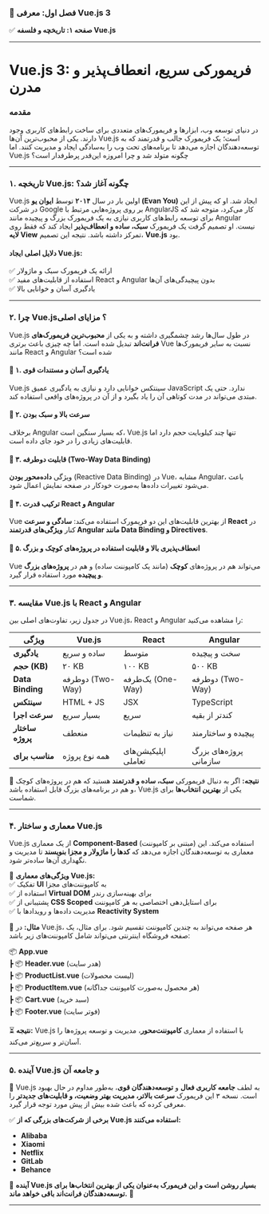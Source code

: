 
### **📌 فصل اول: معرفی Vue.js 3**  
✅ **صفحه ۱: تاریخچه و فلسفه Vue.js**  

---

# **Vue.js 3: فریمورکی سریع، انعطاف‌پذیر و مدرن**  

### **مقدمه**  

در دنیای توسعه وب، ابزارها و فریمورک‌های متعددی برای ساخت رابط‌های کاربری وجود دارند. یکی از محبوب‌ترین آن‌ها Vue.js است؛ یک فریمورک جالب و قدرتمند که به توسعه‌دهندگان اجازه می‌دهد تا برنامه‌های تحت وب را به‌سادگی ایجاد و مدیریت کنند. اما Vue.js چگونه متولد شد و چرا امروزه این‌قدر پرطرفدار است؟  

---

### **۱. تاریخچه Vue.js: چگونه آغاز شد؟**  

Vue.js اولین بار در سال **۲۰۱۴** توسط **ایوان یو (Evan You)** ایجاد شد. او که پیش از این در شرکت Google بر روی پروژه‌هایی مرتبط با AngularJS کار می‌کرد، متوجه شد که برای توسعه رابط‌های کاربری نیازی به یک فریمورک بزرگ و پیچیده مانند Angular نیست. او تصمیم گرفت یک فریمورک **سبک، ساده و انعطاف‌پذیر** ایجاد کند که فقط روی **لایه View** تمرکز داشته باشد. نتیجه این تصمیم، **Vue.js** بود.  

#### **دلایل اصلی ایجاد Vue.js:**  
✅ ارائه یک فریمورک سبک و ماژولار  
✅ استفاده از قابلیت‌های مفید React و Angular بدون پیچیدگی‌های آن‌ها  
✅ یادگیری آسان و خوانایی بالا  

---

### **۲. چرا Vue.js؟ مزایای اصلی**  

Vue.js در طول سال‌ها رشد چشمگیری داشته و به یکی از **محبوب‌ترین فریمورک‌های فرانت‌اند** تبدیل شده است. اما چه چیزی باعث برتری Vue نسبت به سایر فریمورک‌ها مانند React و Angular شده است؟  

#### **🔹 ۱. یادگیری آسان و مستندات قوی**  
Vue.js سینتکس خوانایی دارد و نیازی به یادگیری عمیق JavaScript ندارد. حتی یک مبتدی می‌تواند در مدت کوتاهی آن را یاد بگیرد و از آن در پروژه‌های واقعی استفاده کند.  

#### **🔹 ۲. سرعت بالا و سبک بودن**  
برخلاف Angular که بسیار سنگین است، Vue.js تنها چند کیلوبایت حجم دارد اما قابلیت‌های زیادی را در خود جای داده است.  

#### **🔹 ۳. قابلیت دوطرفه (Two-Way Data Binding)**  
ویژگی **داده‌محور بودن** (Reactive Data Binding) در Vue، مشابه Angular، باعث می‌شود تغییرات داده‌ها به‌صورت خودکار در صفحه نمایش اعمال شود.  

#### **🔹 ۴. ترکیب قدرت React و Angular**  
Vue از بهترین قابلیت‌های این دو فریمورک استفاده می‌کند: **سادگی و سرعت React** در کنار **ویژگی‌های قدرتمند Angular مانند Data Binding و Directives**.  

#### **🔹 ۵. انعطاف‌پذیری بالا و قابلیت استفاده در پروژه‌های کوچک و بزرگ**  
Vue می‌تواند هم در پروژه‌های **کوچک** (مانند یک کامپوننت ساده) و هم در **پروژه‌های بزرگ و پیچیده** مورد استفاده قرار گیرد.  

---

### **۳. مقایسه Vue.js با React و Angular**  

در جدول زیر، تفاوت‌های اصلی بین Vue.js، React و Angular را مشاهده می‌کنید:  

| ویژگی           | Vue.js       | React        | Angular       |
|----------------|-------------|-------------|--------------|
| **یادگیری**   | ساده و سریع  | متوسط       | سخت و پیچیده |
| **حجم (KB)**  | ۲۰ KB       | ۱۰۰ KB     | ۵۰۰ KB      |
| **Data Binding** | دوطرفه (Two-Way) | یک‌طرفه (One-Way) | دوطرفه (Two-Way) |
| **سینتکس**    | HTML + JS   | JSX         | TypeScript   |
| **سرعت اجرا** | بسیار سریع  | سریع        | کندتر از بقیه |
| **ساختار پروژه** | منعطف      | نیاز به تنظیمات | پیچیده و ساختارمند |
| **مناسب برای** | همه نوع پروژه | اپلیکیشن‌های تعاملی | پروژه‌های بزرگ سازمانی |

📌 **نتیجه:** اگر به دنبال فریمورکی **سبک، ساده و قدرتمند** هستید که هم در پروژه‌های کوچک و هم در برنامه‌های بزرگ قابل استفاده باشد، Vue.js یکی از **بهترین انتخاب‌ها** برای شماست.  

---

### **۴. معماری و ساختار Vue.js**  

Vue.js از یک معماری **Component-Based** (مبتنی بر کامپوننت) استفاده می‌کند. این معماری به توسعه‌دهندگان اجازه می‌دهد که **کدها را ماژولار و مجزا بنویسند** تا مدیریت و نگهداری آن‌ها ساده‌تر شود.  

🔹 **ویژگی‌های معماری Vue.js:**  
✅ تفکیک **UI** به کامپوننت‌های مجزا  
✅ استفاده از **Virtual DOM** برای بهینه‌سازی رندر  
✅ پشتیبانی از **CSS Scoped** برای استایل‌دهی اختصاصی به هر کامپوننت  
✅ مدیریت داده‌ها و رویدادها با **Reactivity System**  

📌 **مثال:** در Vue.js، هر صفحه می‌تواند به چندین کامپوننت تقسیم شود. برای مثال، یک صفحه فروشگاه اینترنتی می‌تواند شامل کامپوننت‌های زیر باشد:  

📦 **App.vue**  
┣ 📦 **Header.vue** (هدر سایت)  
┣ 📦 **ProductList.vue** (لیست محصولات)  
┣ 📦 **ProductItem.vue** (هر محصول به‌صورت کامپوننت جداگانه)  
┣ 📦 **Cart.vue** (سبد خرید)  
┣ 📦 **Footer.vue** (فوتر سایت)  

⏳ **نتیجه:** Vue.js با استفاده از معماری **کامپوننت‌محور**، مدیریت و توسعه پروژه‌ها را آسان‌تر و سریع‌تر می‌کند.  

---

### **۵. آینده Vue.js و جامعه آن**  

📌 Vue.js به لطف **جامعه کاربری فعال** و **توسعه‌دهندگان قوی**، به‌طور مداوم در حال بهبود است. نسخه ۳ این فریمورک **سرعت بالاتر، مدیریت بهتر وضعیت، و قابلیت‌های جدیدتر** را معرفی کرده که باعث شده بیش از پیش مورد توجه قرار گیرد.  

✅ **برخی از شرکت‌های بزرگی که از Vue.js استفاده می‌کنند:**  
- **Alibaba**  
- **Xiaomi**  
- **Netflix**  
- **GitLab**  
- **Behance**  

📢 **آینده Vue.js بسیار روشن است و این فریمورک به‌عنوان یکی از بهترین انتخاب‌ها برای توسعه‌دهندگان فرانت‌اند باقی خواهد ماند.** 🚀  

---
